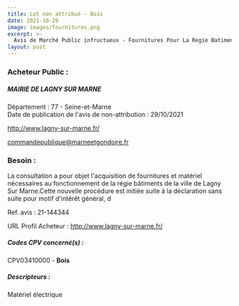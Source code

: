 ```yaml
---
title: Lot non attribué - Bois
date: 2021-10-29
image: images/fournitures.png
excerpt: >-
  Avis de Marché Public infructueux - Fournitures Pour La Regie Batiment De La Ville De Lagny Sur Marne
layout: post
---
```


### Acheteur Public :
##### MAIRIE DE LAGNY SUR MARNE
Département : 77 - Seine-et-Marne<br/>
Date de publication de l'avis de non-attribution : 29/10/2021


http://www.lagny-sur-marne.fr/

commandepublique@marneetgondoire.fr


### Besoin :

La consultation a pour objet l'acquisition de fournitures et matériel nécessaires au fonctionnement de la régie bâtiments de la ville de Lagny Sur Marne.Cette nouvelle procédure est initiée suite à la déclaration sans suite pour motif d'intérêt général, d

Ref. avis : 21-144344

URL Profil Acheteur : http://www.lagny-sur-marne.fr/

##### Codes CPV concerné(s) :
CPV03410000 - **Bois** <br/>

##### Descripteurs :
Matériel électrique <br/>
